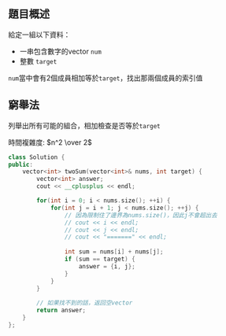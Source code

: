 ## 題目概述

給定一組以下資料：

* 一串包含數字的vector `num`
* 整數 `target`

`num`當中會有2個成員相加等於`target`，找出那兩個成員的索引值

## 窮舉法

列舉出所有可能的組合，相加檢查是否等於`target`

時間複雜度: $n^2 \over 2$

```cpp
class Solution {
public:
    vector<int> twoSum(vector<int>& nums, int target) {
        vector<int> answer;
        cout << __cplusplus << endl;

        for(int i = 0; i < nums.size(); ++i) {
            for(int j = i + 1; j < nums.size(); ++j) {
                // 因為限制住了邊界為nums.size()，因此j不會超出去
                // cout << i << endl;
                // cout << j << endl;
                // cout << "=======" << endl;
                
                int sum = nums[i] + nums[j];
                if (sum == target) {
                    answer = {i, j};
                }
            }
        }
        
        // 如果找不到的話，返回空vector
        return answer;
    }
};
```
